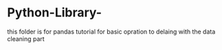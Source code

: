 # Python-Library-

this folder is for pandas tutorial for basic opration to delaing with the 
data cleaning part 
